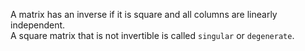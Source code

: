 A matrix has an inverse if it is square and all columns are linearly independent.  
A square matrix that is not invertible is called `singular` or `degenerate`.